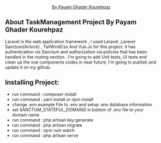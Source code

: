 <p align="center">
<a href="https://payam.pro">By Payam Ghader Kourehpaz</a>

</p>

## About TaskManagement Project By Payam Ghader Kourehpaz 

Laravel is the web application framework , I used Laravel ,Laravel Sanctum(Airlock) , TailWindCss And Vue.Js for this project.
it has authentication via Sanctum and authorization via policies that has been handled in the routing section .
I'm going to add Unit tests, UI tests and clean up the vue components codes in near future, I'm going to publish and update it on my github.

## Installing Project:

- run command : composer install
- run command : yarn install or npm install 
- change .env.example File to .env and setup .env database information
- set SANCTUM_STATEFUL_DOMAINS in bottom of .env file to your domain name
- run command : php artisan key:generate
- run command : php artisan migrate
- run command : npm rum watch
- run command : php artisan serve



